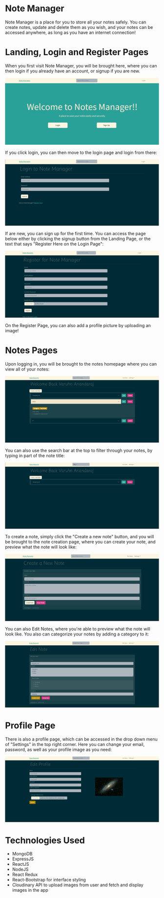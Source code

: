 # Note Manager
Note Manager is a place for you to store all your notes safely. You can create notes, update and delete them as you wish, and your notes can be accessed anywhere, as long as you have an internet connection!

# Landing, Login and Register Pages
When you first visit Note Manager, you will be brought here, where you can then login if you already have an account, or signup if you are new.

![Landing Page](https://github.com/varuhn36/Note-Manager/blob/main/Images/Landing%20Page.png)

If you click login, you can then move to the login page and login from there:

![Login Page](https://github.com/varuhn36/Note-Manager/blob/main/Images/Login%20Page.png)

If are new, you can sign up for the first time. You can access the page below either by clicking the signup button from the Landing Page, or the text that says "Register Here on the Login Page":

![Register Page](https://github.com/varuhn36/Note-Manager/blob/main/Images/Register%20Page.png)

On the Register Page, you can also add a profile picture by uploading an image!

# Notes Pages

Upon logging in, you will be brought to the notes homepage where you can view all of your notes:

![MyNotes Home Page](https://github.com/varuhn36/Note-Manager/blob/main/Images/MyNotes%20Page.png)

You can also use the search bar at the top to filter through your notes, by typing in part of the note title:

![Note Searching Page](https://github.com/varuhn36/Note-Manager/blob/main/Images/Note%20Searching.png)

To create a note, simply click the "Create a new note" button, and you will be brought to the note creation page, where you can create your note, and preview what the note will look like:

![Create Note](https://github.com/varuhn36/Note-Manager/blob/main/Images/CreateNote.png)

You can also Edit Notes, where you're able to preview what the note will look like. You also can categorize your notes by adding a category to it:

![Edit Note](https://github.com/varuhn36/Note-Manager/blob/main/Images/Edit%20Note.png)

# Profile Page

There is also a profile page, which can be accessed in the drop down menu of "Settings" in the top right corner. Here you can change your email, password, as well as your profile image as you need:

![Profile Page](https://github.com/varuhn36/Note-Manager/blob/main/Images/Edit%20Profile%20Page.png)


# Technologies Used

- MongoDB 
- ExpressJS 
- ReactJS
- NodeJS
- React Redux
- React-Bootstrap for interface styling
- Cloudinary API to upload images from user and fetch and display images in the app


